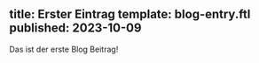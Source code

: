 title: Erster Eintrag
template: blog-entry.ftl
published: 2023-10-09
-----

Das ist der erste Blog Beitrag!
